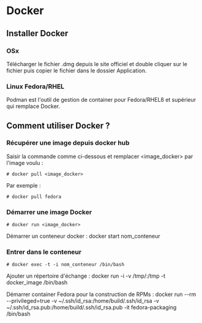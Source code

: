 # Docker

## Installer Docker

### OSx 

Télécharger le fichier .dmg depuis le site officiel et double cliquer sur le fichier puis copier le fichier dans le dossier Application.

### Linux Fedora/RHEL

Podman est l'outil de gestion de container pour Fedora/RHEL8 et supérieur qui remplace Docker.

## Comment utiliser Docker ?

### Récupérer une image depuis docker hub

Saisir la commande comme ci-dessous et remplacer <image_docker> par l'image voulu :

    # docker pull <image_docker>

Par exemple :

    # docker pull fedora

### Démarrer une image Docker

    # docker run <image_docker>

Démarrer un conteneur docker :
docker start nom_conteneur

### Entrer dans le conteneur

    # docker exec -t -i nom_conteneur /bin/bash

Ajouter un répertoire d'échange :
docker run -i -v /tmp/:/tmp -t docker_image /bin/bash

Démarrer container Fedora pour la construction de RPMs :
docker run --rm --privileged=true -v ~/.ssh/id_rsa:/home/build/.ssh/id_rsa -v ~/.ssh/id_rsa.pub:/home/build/.ssh/id_rsa.pub -it fedora-packaging /bin/bash

